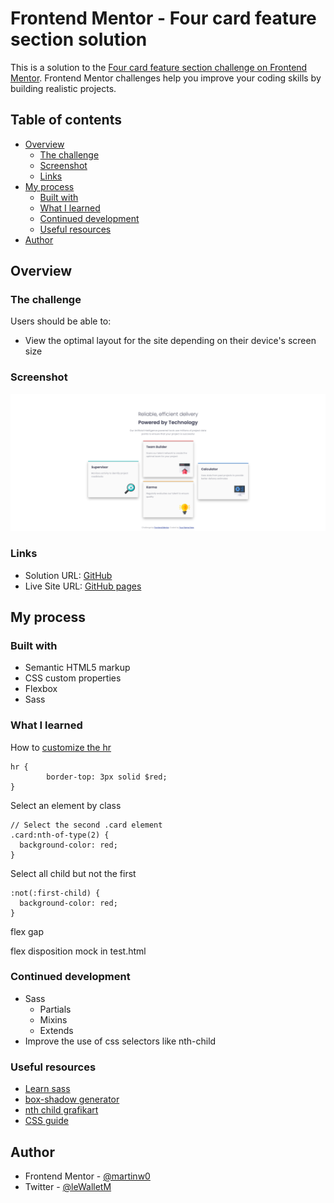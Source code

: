 # Frontend Mentor - Four card feature section solution

This is a solution to the [Four card feature section challenge on Frontend Mentor](https://www.frontendmentor.io/challenges/four-card-feature-section-weK1eFYK). Frontend Mentor challenges help you improve your coding skills by building realistic projects. 

## Table of contents

- [Overview](#overview)
  - [The challenge](#the-challenge)
  - [Screenshot](#screenshot)
  - [Links](#links)
- [My process](#my-process)
  - [Built with](#built-with)
  - [What I learned](#what-i-learned)
  - [Continued development](#continued-development)
  - [Useful resources](#useful-resources)
- [Author](#author)

## Overview

### The challenge

Users should be able to:

- View the optimal layout for the site depending on their device's screen size

### Screenshot

![](./screenshot.png)


### Links

- Solution URL: [GitHub](https://github.com/martinw0/four-card)
- Live Site URL: [GitHub pages](https://martinw0.github.io/four-card/)

## My process

### Built with

- Semantic HTML5 markup
- CSS custom properties
- Flexbox
- Sass

### What I learned

How to [customize the hr](https://www.w3schools.com/howto/howto_css_style_hr.asp)
```
hr {
        border-top: 3px solid $red;
}
```

Select an element by class
```
// Select the second .card element
.card:nth-of-type(2) {
  background-color: red;
}
```

Select all child but not the first
```
:not(:first-child) {
  background-color: red;
}
```

flex gap

flex disposition mock in test.html




### Continued development

- Sass
  - Partials
  - Mixins
  - Extends
- Improve the use of css selectors like nth-child


### Useful resources

- [Learn sass](https://sass-lang.com/guide)
- [box-shadow generator](https://developer.mozilla.org/fr/docs/Web/CSS/CSS_Backgrounds_and_Borders/Box-shadow_generator)
- [nth child grafikart](https://www.youtube.com/watch?v=DymZtovzd4o)
- [CSS guide](https://css-tricks.com/snippets/css/a-guide-to-flexbox/)

## Author

- Frontend Mentor - [@martinw0](https://www.frontendmentor.io/profile/martinw0)
- Twitter - [@leWalletM](https://www.twitter.com/leWalletM)